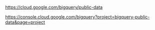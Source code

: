 https://cloud.google.com/bigquery/public-data

https://console.cloud.google.com/bigquery?project=bigquery-public-data&page=project


